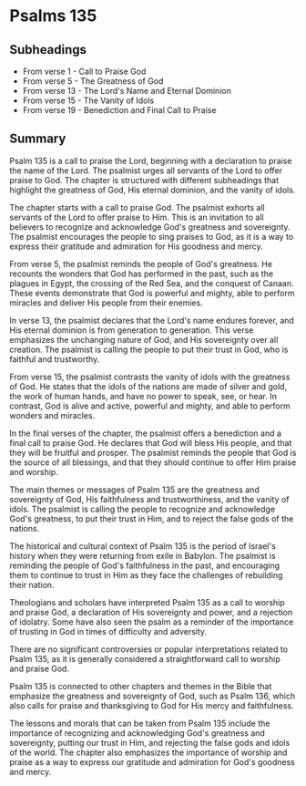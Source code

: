 # Psalms 135

## Subheadings

* From verse 1 - Call to Praise God
* From verse 5 - The Greatness of God
* From verse 13 - The Lord's Name and Eternal Dominion
* From verse 15 - The Vanity of Idols
* From verse 19 - Benediction and Final Call to Praise

## Summary

Psalm 135 is a call to praise the Lord, beginning with a declaration to praise the name of the Lord. The psalmist urges all servants of the Lord to offer praise to God. The chapter is structured with different subheadings that highlight the greatness of God, His eternal dominion, and the vanity of idols.

The chapter starts with a call to praise God. The psalmist exhorts all servants of the Lord to offer praise to Him. This is an invitation to all believers to recognize and acknowledge God's greatness and sovereignty. The psalmist encourages the people to sing praises to God, as it is a way to express their gratitude and admiration for His goodness and mercy.

From verse 5, the psalmist reminds the people of God's greatness. He recounts the wonders that God has performed in the past, such as the plagues in Egypt, the crossing of the Red Sea, and the conquest of Canaan. These events demonstrate that God is powerful and mighty, able to perform miracles and deliver His people from their enemies.

In verse 13, the psalmist declares that the Lord's name endures forever, and His eternal dominion is from generation to generation. This verse emphasizes the unchanging nature of God, and His sovereignty over all creation. The psalmist is calling the people to put their trust in God, who is faithful and trustworthy.

From verse 15, the psalmist contrasts the vanity of idols with the greatness of God. He states that the idols of the nations are made of silver and gold, the work of human hands, and have no power to speak, see, or hear. In contrast, God is alive and active, powerful and mighty, and able to perform wonders and miracles.

In the final verses of the chapter, the psalmist offers a benediction and a final call to praise God. He declares that God will bless His people, and that they will be fruitful and prosper. The psalmist reminds the people that God is the source of all blessings, and that they should continue to offer Him praise and worship.

The main themes or messages of Psalm 135 are the greatness and sovereignty of God, His faithfulness and trustworthiness, and the vanity of idols. The psalmist is calling the people to recognize and acknowledge God's greatness, to put their trust in Him, and to reject the false gods of the nations.

The historical and cultural context of Psalm 135 is the period of Israel's history when they were returning from exile in Babylon. The psalmist is reminding the people of God's faithfulness in the past, and encouraging them to continue to trust in Him as they face the challenges of rebuilding their nation.

Theologians and scholars have interpreted Psalm 135 as a call to worship and praise God, a declaration of His sovereignty and power, and a rejection of idolatry. Some have also seen the psalm as a reminder of the importance of trusting in God in times of difficulty and adversity.

There are no significant controversies or popular interpretations related to Psalm 135, as it is generally considered a straightforward call to worship and praise God.

Psalm 135 is connected to other chapters and themes in the Bible that emphasize the greatness and sovereignty of God, such as Psalm 136, which also calls for praise and thanksgiving to God for His mercy and faithfulness.

The lessons and morals that can be taken from Psalm 135 include the importance of recognizing and acknowledging God's greatness and sovereignty, putting our trust in Him, and rejecting the false gods and idols of the world. The chapter also emphasizes the importance of worship and praise as a way to express our gratitude and admiration for God's goodness and mercy.